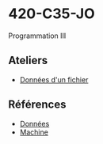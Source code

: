 # 420-C35-JO

Programmation III

## Ateliers

- [Données d'un fichier](Documents/ATE1.md)

## Références

- [Données](Documents/Data.md)
- [Machine](Documents/PC.md)
